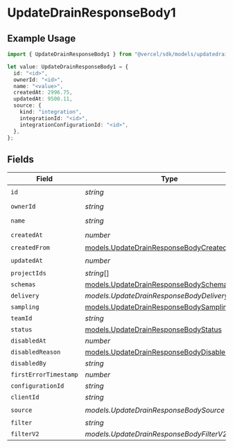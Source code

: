 # UpdateDrainResponseBody1

## Example Usage

```typescript
import { UpdateDrainResponseBody1 } from "@vercel/sdk/models/updatedrainop.js";

let value: UpdateDrainResponseBody1 = {
  id: "<id>",
  ownerId: "<id>",
  name: "<value>",
  createdAt: 2996.75,
  updatedAt: 9500.11,
  source: {
    kind: "integration",
    integrationId: "<id>",
    integrationConfigurationId: "<id>",
  },
};
```

## Fields

| Field                                                                                              | Type                                                                                               | Required                                                                                           | Description                                                                                        |
| -------------------------------------------------------------------------------------------------- | -------------------------------------------------------------------------------------------------- | -------------------------------------------------------------------------------------------------- | -------------------------------------------------------------------------------------------------- |
| `id`                                                                                               | *string*                                                                                           | :heavy_check_mark:                                                                                 | N/A                                                                                                |
| `ownerId`                                                                                          | *string*                                                                                           | :heavy_check_mark:                                                                                 | N/A                                                                                                |
| `name`                                                                                             | *string*                                                                                           | :heavy_check_mark:                                                                                 | N/A                                                                                                |
| `createdAt`                                                                                        | *number*                                                                                           | :heavy_check_mark:                                                                                 | N/A                                                                                                |
| `createdFrom`                                                                                      | [models.UpdateDrainResponseBodyCreatedFrom](../models/updatedrainresponsebodycreatedfrom.md)       | :heavy_minus_sign:                                                                                 | N/A                                                                                                |
| `updatedAt`                                                                                        | *number*                                                                                           | :heavy_check_mark:                                                                                 | N/A                                                                                                |
| `projectIds`                                                                                       | *string*[]                                                                                         | :heavy_minus_sign:                                                                                 | N/A                                                                                                |
| `schemas`                                                                                          | [models.UpdateDrainResponseBodySchemas](../models/updatedrainresponsebodyschemas.md)               | :heavy_minus_sign:                                                                                 | N/A                                                                                                |
| `delivery`                                                                                         | *models.UpdateDrainResponseBodyDelivery*                                                           | :heavy_minus_sign:                                                                                 | N/A                                                                                                |
| `sampling`                                                                                         | [models.UpdateDrainResponseBodySampling](../models/updatedrainresponsebodysampling.md)[]           | :heavy_minus_sign:                                                                                 | N/A                                                                                                |
| `teamId`                                                                                           | *string*                                                                                           | :heavy_minus_sign:                                                                                 | N/A                                                                                                |
| `status`                                                                                           | [models.UpdateDrainResponseBodyStatus](../models/updatedrainresponsebodystatus.md)                 | :heavy_minus_sign:                                                                                 | N/A                                                                                                |
| `disabledAt`                                                                                       | *number*                                                                                           | :heavy_minus_sign:                                                                                 | N/A                                                                                                |
| `disabledReason`                                                                                   | [models.UpdateDrainResponseBodyDisabledReason](../models/updatedrainresponsebodydisabledreason.md) | :heavy_minus_sign:                                                                                 | N/A                                                                                                |
| `disabledBy`                                                                                       | *string*                                                                                           | :heavy_minus_sign:                                                                                 | N/A                                                                                                |
| `firstErrorTimestamp`                                                                              | *number*                                                                                           | :heavy_minus_sign:                                                                                 | N/A                                                                                                |
| `configurationId`                                                                                  | *string*                                                                                           | :heavy_minus_sign:                                                                                 | N/A                                                                                                |
| `clientId`                                                                                         | *string*                                                                                           | :heavy_minus_sign:                                                                                 | N/A                                                                                                |
| `source`                                                                                           | *models.UpdateDrainResponseBodySource*                                                             | :heavy_check_mark:                                                                                 | N/A                                                                                                |
| `filter`                                                                                           | *string*                                                                                           | :heavy_minus_sign:                                                                                 | N/A                                                                                                |
| `filterV2`                                                                                         | *models.UpdateDrainResponseBodyFilterV2*                                                           | :heavy_minus_sign:                                                                                 | N/A                                                                                                |